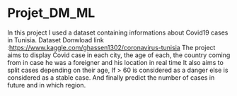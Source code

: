 # Projet_DM_ML
In this project I used a dataset containing informations about Covid19 cases in Tunisia.
Dataset Donwload link :https://www.kaggle.com/ghassen1302/coronavirus-tunisia
The project aims to display Covid case in each city, the age of each, the country coming from in case he was a foreigner and his location in real time
It also aims to split cases depending on their age, If > 60 is considered as a danger else is considered as a stable case.
And finally predict the number of cases in future and in which region.
